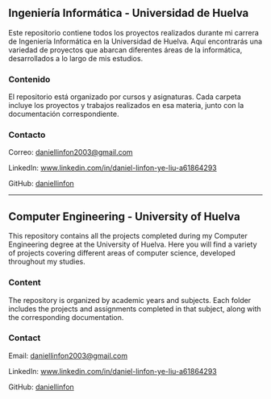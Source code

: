 ## Ingeniería Informática - Universidad de Huelva

Este repositorio contiene todos los proyectos realizados durante mi carrera de Ingeniería Informática en la Universidad de Huelva. Aquí encontrarás una variedad de proyectos que abarcan diferentes áreas de la informática, desarrollados a lo largo de mis estudios.

### Contenido

El repositorio está organizado por cursos y asignaturas. Cada carpeta incluye los proyectos y trabajos realizados en esa materia, junto con la documentación correspondiente.

### Contacto

Correo: daniellinfon2003@gmail.com

LinkedIn: www.linkedin.com/in/daniel-linfon-ye-liu-a61864293

GitHub: [daniellinfon](https://github.com/daniellinfon)

------------------------------------------------------------

## Computer Engineering - University of Huelva

This repository contains all the projects completed during my Computer Engineering degree at the University of Huelva. Here you will find a variety of projects covering different areas of computer science, developed throughout my studies.

### Content

The repository is organized by academic years and subjects. Each folder includes the projects and assignments completed in that subject, along with the corresponding documentation.

### Contact

Email: daniellinfon2003@gmail.com

LinkedIn: www.linkedin.com/in/daniel-linfon-ye-liu-a61864293

GitHub: [daniellinfon](https://github.com/daniellinfon)
